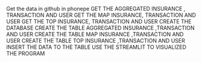  Get the data in github in phonepe
 GET THE AGGREGATED INSURANCE , TRANSACTION AND USER
 GET THE MAP INSURANCE, TRANSACTION AND USER 
 GET THE TOP INSURANCE, TRANSACTION AND USER
 CREATE THE DATABASE
 CREATE THE TABLE AGGREGATED INSURANCE ,TRANSACTION AND USER
 CREATE THE TABLE MAP INSURANCE ,TRANSACTION AND USER
 CREATE THE TABLE TOP INSURANCE ,TRANSACTION AND USER
 INSERT THE DATA TO THE TABLE 
 USE THE STREAMLIT TO VISUALIZED THE PROGRAM
